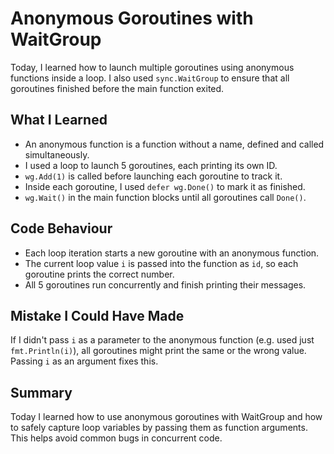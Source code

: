 # Anonymous Goroutines with WaitGroup

Today, I learned how to launch multiple goroutines using anonymous functions inside a loop. I also used `sync.WaitGroup` to ensure that all goroutines finished before the main function exited.

## What I Learned

- An anonymous function is a function without a name, defined and called simultaneously.
- I used a loop to launch 5 goroutines, each printing its own ID.
- `wg.Add(1)` is called before launching each goroutine to track it.
- Inside each goroutine, I used `defer wg.Done()` to mark it as finished.
- `wg.Wait()` in the main function blocks until all goroutines call `Done()`.

## Code Behaviour

- Each loop iteration starts a new goroutine with an anonymous function.
- The current loop value `i` is passed into the function as `id`, so each goroutine prints the correct number.
- All 5 goroutines run concurrently and finish printing their messages.

## Mistake I Could Have Made

If I didn't pass `i` as a parameter to the anonymous function (e.g. used just `fmt.Println(i)`), all goroutines might print the same or the wrong value. Passing `i` as an argument fixes this.

## Summary

Today I learned how to use anonymous goroutines with WaitGroup and how to safely capture loop variables by passing them as function arguments. This helps avoid common bugs in concurrent code.
